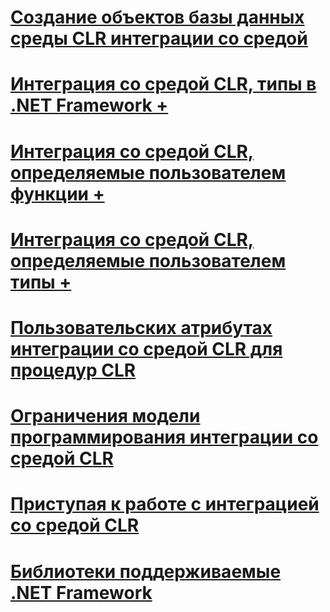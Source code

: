 # [Создание объектов базы данных среды CLR интеграции со средой](building-database-objects-with-common-language-runtime-clr-integration.md)

# [Интеграция со средой CLR, типы в .NET Framework +](../../../relational-databases/clr-integration-database-objects-types-net-framework/sql-server-data-types-in-the-net-framework.md)
# [Интеграция со средой CLR, определяемые пользователем функции +](../../../relational-databases/clr-integration-database-objects-user-defined-functions/clr-user-defined-functions.md)
# [Интеграция со средой CLR, определяемые пользователем типы +](../../../relational-databases/clr-integration-database-objects-user-defined-types/clr-user-defined-types.md)

# [Пользовательских атрибутах интеграции со средой CLR для процедур CLR](clr-integration-custom-attributes-for-clr-routines.md)
# [Ограничения модели программирования интеграции со средой CLR](clr-integration-programming-model-restrictions.md)
# [Приступая к работе с интеграцией со средой CLR](getting-started-with-clr-integration.md)
# [Библиотеки поддерживаемые .NET Framework](supported-net-framework-libraries.md)
